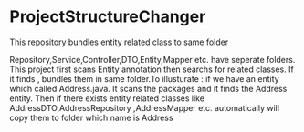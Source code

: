 # ProjectStructureChanger
This repository bundles entity related class to same folder

Repository,Service,Controller,DTO,Entity,Mapper etc. have seperate folders. This project first scans Entity annotation then searchs for related classes. If it finds , bundles them in same folder.To illusturate : if we have an entity which called Address.java. It scans the packages and it finds the Address entity. Then if there exists entity related classes like AddressDTO,AddressRepository ,AddressMapper etc. automatically will copy them to folder which name is Address
